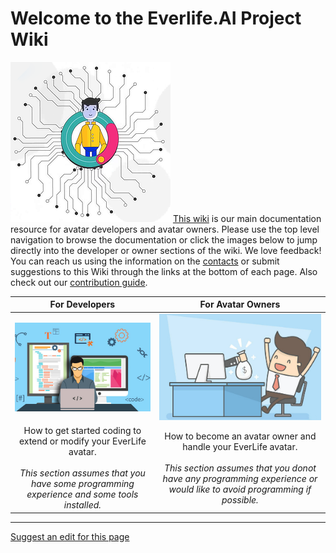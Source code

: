 # Welcome to the Everlife.AI Project Wiki

![](docs/images/avatar_256x256.png)
[This wiki](https://everlifeai.github.io) is our main documentation resource for avatar developers and avatar owners. Please use the top level navigation to browse the documentation or click the images below to jump directly into the developer or owner sections of the wiki. We love feedback! You can reach us using the information on the [contacts](docs/contact.md) or submit suggestions to this Wiki through the links at the bottom of each page. Also check out our [contribution guide](docs/developer-resources/contribution/contribution.md).


| **For Developers**  |  **For Avatar Owners**  |
|:-:|:-:|
| [![](docs/images/developer.png)](docs/developer-resources/dev-index.md)  |  [![](docs/images/Avatar.png)](docs/owner-resources/owner-index.md) |
| How to get started coding to extend or modify your EverLife avatar. <br/><br/><i>This section assumes that you have some programming experience and some tools installed.</i> | How to become an avatar owner and handle your EverLife avatar.  <br/><br/><i>This section assumes that you donot have any programming experience or would like to avoid programming if possible.</i> |

- - - -
[Suggest an edit for this page](https://github.com/everlifeai/everlifeai.github.io/edit/master/index.md)


